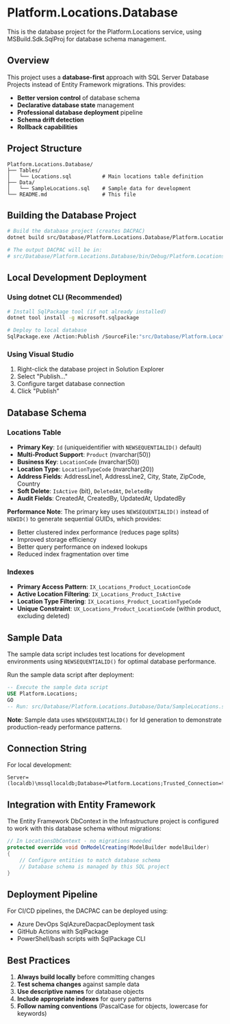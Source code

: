 # Platform.Locations.Database

This is the database project for the Platform.Locations service, using MSBuild.Sdk.SqlProj for database schema management.

## Overview

This project uses a **database-first** approach with SQL Server Database Projects instead of Entity Framework migrations. This provides:

- **Better version control** of database schema
- **Declarative database state** management
- **Professional database deployment** pipeline
- **Schema drift detection**
- **Rollback capabilities**

## Project Structure

```
Platform.Locations.Database/
├── Tables/
│   └── Locations.sql          # Main locations table definition
├── Data/
│   └── SampleLocations.sql    # Sample data for development
└── README.md                  # This file
```

## Building the Database Project

```bash
# Build the database project (creates DACPAC)
dotnet build src/Database/Platform.Locations.Database/Platform.Locations.Database.sqlproj

# The output DACPAC will be in:
# src/Database/Platform.Locations.Database/bin/Debug/Platform.Locations.Database.dacpac
```

## Local Development Deployment

### Using dotnet CLI (Recommended)
```bash
# Install SqlPackage tool (if not already installed)
dotnet tool install -g microsoft.sqlpackage

# Deploy to local database
SqlPackage.exe /Action:Publish /SourceFile:"src/Database/Platform.Locations.Database/bin/Debug/Platform.Locations.Database.dacpac" /TargetServerName:"(localdb)\mssqllocaldb" /TargetDatabaseName:"Platform.Locations"
```

### Using Visual Studio
1. Right-click the database project in Solution Explorer
2. Select "Publish..."
3. Configure target database connection
4. Click "Publish"

## Database Schema

### Locations Table
- **Primary Key**: `Id` (uniqueidentifier with `NEWSEQUENTIALID()` default)
- **Multi-Product Support**: `Product` (nvarchar(50))
- **Business Key**: `LocationCode` (nvarchar(50))
- **Location Type**: `LocationTypeCode` (nvarchar(20))
- **Address Fields**: AddressLine1, AddressLine2, City, State, ZipCode, Country
- **Soft Delete**: `IsActive` (bit), `DeletedAt`, `DeletedBy`
- **Audit Fields**: CreatedAt, CreatedBy, UpdatedAt, UpdatedBy

**Performance Note**: The primary key uses `NEWSEQUENTIALID()` instead of `NEWID()` to generate sequential GUIDs, which provides:
- Better clustered index performance (reduces page splits)
- Improved storage efficiency
- Better query performance on indexed lookups
- Reduced index fragmentation over time

### Indexes
- **Primary Access Pattern**: `IX_Locations_Product_LocationCode`
- **Active Location Filtering**: `IX_Locations_Product_IsActive`
- **Location Type Filtering**: `IX_Locations_Product_LocationTypeCode`
- **Unique Constraint**: `UX_Locations_Product_LocationCode` (within product, excluding deleted)

## Sample Data

The sample data script includes test locations for development environments using `NEWSEQUENTIALID()` for optimal database performance.

Run the sample data script after deployment:

```sql
-- Execute the sample data script
USE Platform.Locations;
GO
-- Run: src/Database/Platform.Locations.Database/Data/SampleLocations.sql
```

**Note**: Sample data uses `NEWSEQUENTIALID()` for Id generation to demonstrate production-ready performance patterns.

## Connection String

For local development:
```
Server=(localdb)\mssqllocaldb;Database=Platform.Locations;Trusted_Connection=true;MultipleActiveResultSets=true
```

## Integration with Entity Framework

The Entity Framework DbContext in the Infrastructure project is configured to work with this database schema without migrations:

```csharp
// In LocationsDbContext - no migrations needed
protected override void OnModelCreating(ModelBuilder modelBuilder)
{
    // Configure entities to match database schema
    // Database schema is managed by this SQL project
}
```

## Deployment Pipeline

For CI/CD pipelines, the DACPAC can be deployed using:
- Azure DevOps SqlAzureDacpacDeployment task
- GitHub Actions with SqlPackage
- PowerShell/bash scripts with SqlPackage CLI

## Best Practices

1. **Always build locally** before committing changes
2. **Test schema changes** against sample data
3. **Use descriptive names** for database objects
4. **Include appropriate indexes** for query patterns
5. **Follow naming conventions** (PascalCase for objects, lowercase for keywords)